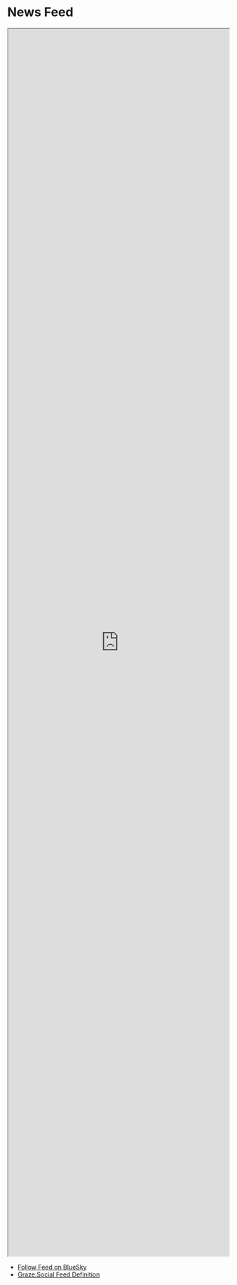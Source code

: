 # News Feed

<iframe style="width: 100%; height: 70vh;"
  src="https://graze.social/feeds/embed/10255"
></iframe>

* [Follow Feed on BlueSky](https://bsky.app/profile/vichex.ca/feed/victoria-news)
* [Graze.Social Feed Definition](https://www.graze.social/feeds/10255)